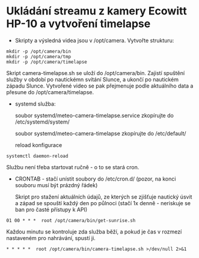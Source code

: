 # Ukládání streamu z kamery Ecowitt HP-10 a vytvoření timelapse

* Skripty a výsledná videa jsou v /opt/camera. Vytvořte strukturu:
```
mkdir -p /opt/camera/bin
mkdir -p /opt/camera/tmp
mkdir -p /opt/camera/timelapse
```
  Skript camera-timelapse.sh se uloží do /opt/camera/bin. Zajistí spuštění služby v období po nautickémn svítání Slunce, a ukončí po nautickém západu Slunce. Vytvořené video se pak přejmenuje podle aktuálního data a přesune do /opt/camera/timelapse.

* systemd služba:

  soubor systemd/meteo-camera-timelapse.service zkopírujte do /etc/systemd/system/

  soubor systemd/meteo-camera-timelapse zkopírujte do /etc/default/

  reload konfigurace
```
systemctl daemon-reload
```
  Službu není třeba startovat ručně - o to se stará cron.

* CRONTAB - stačí unístit soubory do /etc/cron.d/ (pozor, na konci souboru musí být prázdný řádek)

  Skript pro stažení aktuálních údajů, ze kterých se zjišťuje nautický úsvit a západ se spouští každý den po půlnoci (stačí 1x denně - neriskuje se ban pro časté přístupy k API)
```
01 00 * * *  root /opt/camera/bin/get-sunrise.sh
```

  Každou minutu se kontroluje zda služba běží, a pokud je čas v rozmezí nastaveném pro nahrávání, spustí ji.
```
* * * * *  root /opt/camera/bin/camera-timelapse.sh >/dev/null 2>&1
```


